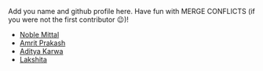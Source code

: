 Add you name and github profile here. Have fun with MERGE CONFLICTS (if you were not the first contributor 😉)!

- [Noble Mittal](https://github.com/beingnoble03)
- [Amrit Prakash](https://github.com/solo-daemon)
- [Aditya Karwa](https://github.com/AdityaK-github)
- [Lakshita](https://github.com/lakshita10341)
